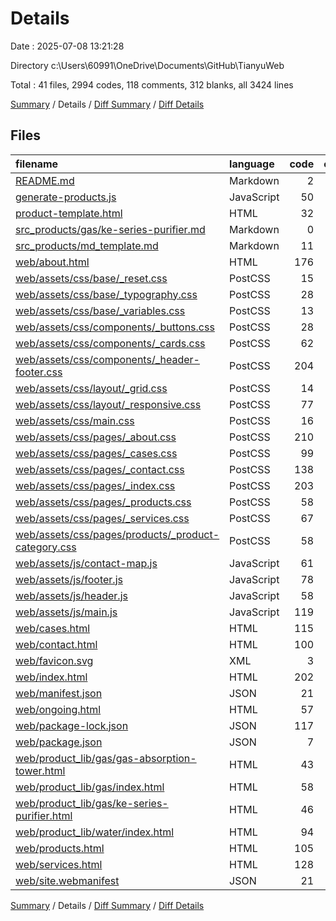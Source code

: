 # Details

Date : 2025-07-08 13:21:28

Directory c:\\Users\\60991\\OneDrive\\Documents\\GitHub\\TianyuWeb

Total : 41 files,  2994 codes, 118 comments, 312 blanks, all 3424 lines

[Summary](results.md) / Details / [Diff Summary](diff.md) / [Diff Details](diff-details.md)

## Files
| filename | language | code | comment | blank | total |
| :--- | :--- | ---: | ---: | ---: | ---: |
| [README.md](/README.md) | Markdown | 2 | 0 | 1 | 3 |
| [generate-products.js](/generate-products.js) | JavaScript | 50 | 6 | 15 | 71 |
| [product-template.html](/product-template.html) | HTML | 32 | 0 | 0 | 32 |
| [src\_products/gas/ke-series-purifier.md](/src_products/gas/ke-series-purifier.md) | Markdown | 0 | 0 | 1 | 1 |
| [src\_products/md\_template.md](/src_products/md_template.md) | Markdown | 11 | 0 | 16 | 27 |
| [web/about.html](/web/about.html) | HTML | 176 | 0 | 20 | 196 |
| [web/assets/css/base/\_reset.css](/web/assets/css/base/_reset.css) | PostCSS | 15 | 0 | 0 | 15 |
| [web/assets/css/base/\_typography.css](/web/assets/css/base/_typography.css) | PostCSS | 28 | 0 | 0 | 28 |
| [web/assets/css/base/\_variables.css](/web/assets/css/base/_variables.css) | PostCSS | 13 | 0 | 0 | 13 |
| [web/assets/css/components/\_buttons.css](/web/assets/css/components/_buttons.css) | PostCSS | 28 | 0 | 0 | 28 |
| [web/assets/css/components/\_cards.css](/web/assets/css/components/_cards.css) | PostCSS | 62 | 3 | 2 | 67 |
| [web/assets/css/components/\_header-footer.css](/web/assets/css/components/_header-footer.css) | PostCSS | 204 | 6 | 9 | 219 |
| [web/assets/css/layout/\_grid.css](/web/assets/css/layout/_grid.css) | PostCSS | 14 | 0 | 0 | 14 |
| [web/assets/css/layout/\_responsive.css](/web/assets/css/layout/_responsive.css) | PostCSS | 77 | 9 | 12 | 98 |
| [web/assets/css/main.css](/web/assets/css/main.css) | PostCSS | 16 | 6 | 4 | 26 |
| [web/assets/css/pages/\_about.css](/web/assets/css/pages/_about.css) | PostCSS | 210 | 9 | 8 | 227 |
| [web/assets/css/pages/\_cases.css](/web/assets/css/pages/_cases.css) | PostCSS | 99 | 6 | 4 | 109 |
| [web/assets/css/pages/\_contact.css](/web/assets/css/pages/_contact.css) | PostCSS | 138 | 8 | 7 | 153 |
| [web/assets/css/pages/\_index.css](/web/assets/css/pages/_index.css) | PostCSS | 203 | 16 | 22 | 241 |
| [web/assets/css/pages/\_products.css](/web/assets/css/pages/_products.css) | PostCSS | 58 | 5 | 13 | 76 |
| [web/assets/css/pages/\_services.css](/web/assets/css/pages/_services.css) | PostCSS | 67 | 6 | 16 | 89 |
| [web/assets/css/pages/products/\_product-category.css](/web/assets/css/pages/products/_product-category.css) | PostCSS | 58 | 7 | 8 | 73 |
| [web/assets/js/contact-map.js](/web/assets/js/contact-map.js) | JavaScript | 61 | 9 | 10 | 80 |
| [web/assets/js/footer.js](/web/assets/js/footer.js) | JavaScript | 78 | 1 | 1 | 80 |
| [web/assets/js/header.js](/web/assets/js/header.js) | JavaScript | 58 | 0 | 0 | 58 |
| [web/assets/js/main.js](/web/assets/js/main.js) | JavaScript | 119 | 21 | 27 | 167 |
| [web/cases.html](/web/cases.html) | HTML | 115 | 0 | 14 | 129 |
| [web/contact.html](/web/contact.html) | HTML | 100 | 0 | 13 | 113 |
| [web/favicon.svg](/web/favicon.svg) | XML | 3 | 0 | 0 | 3 |
| [web/index.html](/web/index.html) | HTML | 202 | 0 | 19 | 221 |
| [web/manifest.json](/web/manifest.json) | JSON | 21 | 0 | 0 | 21 |
| [web/ongoing.html](/web/ongoing.html) | HTML | 57 | 0 | 7 | 64 |
| [web/package-lock.json](/web/package-lock.json) | JSON | 117 | 0 | 1 | 118 |
| [web/package.json](/web/package.json) | JSON | 7 | 0 | 1 | 8 |
| [web/product\_lib/gas/gas-absorption-tower.html](/web/product_lib/gas/gas-absorption-tower.html) | HTML | 43 | 0 | 9 | 52 |
| [web/product\_lib/gas/index.html](/web/product_lib/gas/index.html) | HTML | 58 | 0 | 5 | 63 |
| [web/product\_lib/gas/ke-series-purifier.html](/web/product_lib/gas/ke-series-purifier.html) | HTML | 46 | 0 | 9 | 55 |
| [web/product\_lib/water/index.html](/web/product_lib/water/index.html) | HTML | 94 | 0 | 9 | 103 |
| [web/products.html](/web/products.html) | HTML | 105 | 0 | 15 | 120 |
| [web/services.html](/web/services.html) | HTML | 128 | 0 | 14 | 142 |
| [web/site.webmanifest](/web/site.webmanifest) | JSON | 21 | 0 | 0 | 21 |

[Summary](results.md) / Details / [Diff Summary](diff.md) / [Diff Details](diff-details.md)